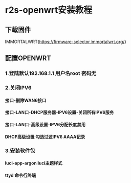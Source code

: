 # r2s-openwrt安装教程
## 下载固件
IMMORTALWRT(https://firmware-selector.immortalwrt.org/)

## 配置OPENWRT
### 1.登陆默认192.168.1.1 用户名root 密码无
### 2.关闭IPV6
#### 接口-删除WAN6接口
#### 接口-LAN口-DHCP服务器-IPV6设置-关闭所有IPV6服务
#### 接口-LAN口-高级设置-IPV6分配长度禁用
#### DHCP高级设置 勾选过滤IPV6 AAAA记录
### 3.安装软件包
#### luci-app-argon luci主题样式
#### ttyd 命令行终端
